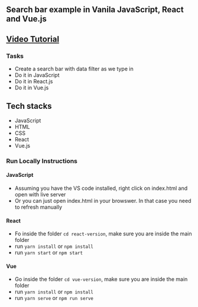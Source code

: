 ## Search bar example in Vanila JavaScript, React and Vue.js

## [Video Tutorial](https://www.youtube.com/channel/UCKtcuEBjG-8T1HDrpuAprww)

### Tasks

- Create a search bar with data filter as we type in
- Do it in JavaScript
- Do it in React.js
- Do it in Vue.js

## Tech stacks

- JavaScript
- HTML
- CSS
- React
- Vue.js

### Run Locally Instructions

#### JavaScript

- Assuming you have the VS code installed, right click on index.html and open with live server
- Or you can just open index.html in your browswer. In that case you need to refresh manually

#### React

- Fo inside the folder `cd react-version`, make sure you are inside the main folder
- run `yarn install` or `npm install`
- run `yarn start` or `npm start`

#### Vue

- Go inside the folder `cd vue-version`, make sure you are inside the main folder
- run `yarn install` or `npm install`
- run `yarn serve` or `npm run serve`
